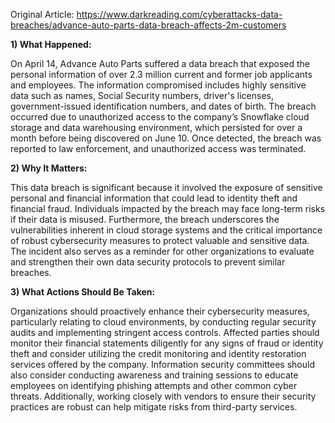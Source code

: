 Original Article: https://www.darkreading.com/cyberattacks-data-breaches/advance-auto-parts-data-breach-affects-2m-customers

**1) What Happened:**

On April 14, Advance Auto Parts suffered a data breach that exposed the personal information of over 2.3 million current and former job applicants and employees. The information compromised includes highly sensitive data such as names, Social Security numbers, driver's licenses, government-issued identification numbers, and dates of birth. The breach occurred due to unauthorized access to the company’s Snowflake cloud storage and data warehousing environment, which persisted for over a month before being discovered on June 10. Once detected, the breach was reported to law enforcement, and unauthorized access was terminated.

**2) Why It Matters:**

This data breach is significant because it involved the exposure of sensitive personal and financial information that could lead to identity theft and financial fraud. Individuals impacted by the breach may face long-term risks if their data is misused. Furthermore, the breach underscores the vulnerabilities inherent in cloud storage systems and the critical importance of robust cybersecurity measures to protect valuable and sensitive data. The incident also serves as a reminder for other organizations to evaluate and strengthen their own data security protocols to prevent similar breaches.

**3) What Actions Should Be Taken:**

Organizations should proactively enhance their cybersecurity measures, particularly relating to cloud environments, by conducting regular security audits and implementing stringent access controls. Affected parties should monitor their financial statements diligently for any signs of fraud or identity theft and consider utilizing the credit monitoring and identity restoration services offered by the company. Information security committees should also consider conducting awareness and training sessions to educate employees on identifying phishing attempts and other common cyber threats. Additionally, working closely with vendors to ensure their security practices are robust can help mitigate risks from third-party services.